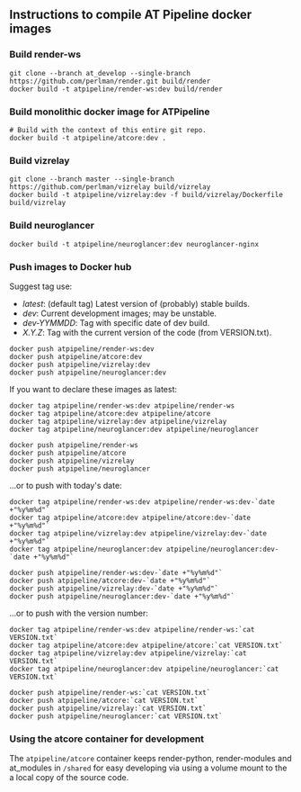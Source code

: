 ## Instructions to compile AT Pipeline docker images

### Build render-ws
```console
git clone --branch at_develop --single-branch https://github.com/perlman/render.git build/render
docker build -t atpipeline/render-ws:dev build/render
```

### Build monolithic docker image for ATPipeline

```console
# Build with the context of this entire git repo.
docker build -t atpipeline/atcore:dev .
```

### Build vizrelay
```console
git clone --branch master --single-branch https://github.com/perlman/vizrelay build/vizrelay
docker build -t atpipeline/vizrelay:dev -f build/vizrelay/Dockerfile build/vizrelay
```

### Build neuroglancer
```console
docker build -t atpipeline/neuroglancer:dev neuroglancer-nginx
```

### Push images to Docker hub

Suggest tag use:
* _latest_: (default tag) Latest version of (probably) stable builds.
* _dev_: Current development images; may be unstable.
* _dev-YYMMDD_: Tag with specific date of dev build.
* _X.Y.Z_: Tag with the current version of the code (from VERSION.txt).

```console
docker push atpipeline/render-ws:dev
docker push atpipeline/atcore:dev
docker push atpipeline/vizrelay:dev
docker push atpipeline/neuroglancer:dev
```

If you want to declare these images as latest:
```console
docker tag atpipeline/render-ws:dev atpipeline/render-ws
docker tag atpipeline/atcore:dev atpipeline/atcore
docker tag atpipeline/vizrelay:dev atpipeline/vizrelay
docker tag atpipeline/neuroglancer:dev atpipeline/neuroglancer

docker push atpipeline/render-ws
docker push atpipeline/atcore
docker push atpipeline/vizrelay
docker push atpipeline/neuroglancer
```
...or to push with today's date:

```console
docker tag atpipeline/render-ws:dev atpipeline/render-ws:dev-`date +"%y%m%d"`
docker tag atpipeline/atcore:dev atpipeline/atcore:dev-`date +"%y%m%d"`
docker tag atpipeline/vizrelay:dev atpipeline/vizrelay:dev-`date +"%y%m%d"`
docker tag atpipeline/neuroglancer:dev atpipeline/neuroglancer:dev-`date +"%y%m%d"`

docker push atpipeline/render-ws:dev-`date +"%y%m%d"`
docker push atpipeline/atcore:dev-`date +"%y%m%d"`
docker push atpipeline/vizrelay:dev-`date +"%y%m%d"`
docker push atpipeline/neuroglancer:dev-`date +"%y%m%d"`
```

...or to push with the version number:
```console
docker tag atpipeline/render-ws:dev atpipeline/render-ws:`cat VERSION.txt`
docker tag atpipeline/atcore:dev atpipeline/atcore:`cat VERSION.txt`
docker tag atpipeline/vizrelay:dev atpipeline/vizrelay:`cat VERSION.txt`
docker tag atpipeline/neuroglancer:dev atpipeline/neuroglancer:`cat VERSION.txt`

docker push atpipeline/render-ws:`cat VERSION.txt`
docker push atpipeline/atcore:`cat VERSION.txt`
docker push atpipeline/vizrelay:`cat VERSION.txt`
docker push atpipeline/neuroglancer:`cat VERSION.txt`
```

### Using the atcore container for development

The ``atpipeline/atcore`` container keeps render-python, render-modules and at_modules in ```/shared``` for easy developing via using a volume mount to the a local copy of the source code.
